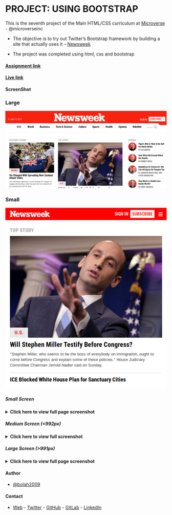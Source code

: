 # PROJECT: USING BOOTSTRAP

This is the seventh project of the Main HTML/CSS curriculum at [Microverse](https://www.microverse.org/) - @microverseinc

* The objective is to try out Twitter’s Bootstrap framework by building a site that actually uses it – [Newsweek](https://www.newsweek.com/)

* The project was completed using html, css and bootstrap

#### [Assignment link](https://www.theodinproject.com/courses/html5-and-css3/lessons/using-bootstrap)

#### [Live link](https://bolabuari.com/newsweek-clone)

#### ScreenShot

### Large
![Live ScreenShot](assets/newsweek-short-version.png)

### Small
![Live ScreenShot for screen-width less than 768px](assets/newsweek-sm-1.png)

##### Small Screen
<details>
  <summary> <b> Click here to view full page screenshot </b> </summary>

![Live ScreenShot for screen-width less than 768px](assets/newsweek-sm-1.png)
![Live ScreenShot for screen-width less than 768px](assets/newsweek-sm-2.jpg)
![Live ScreenShot for screen-width less than 768px](assets/newsweek-sm-3.png)

</details>

##### Medium Screen (<992px)
<details>
  <summary> <b> Click here to view full screenshot </b> </summary>

![Live ScreenShot for screen-width greater than 768px and less than 992px](assets/newsweek-m.jpg)

</details>

##### Large Screen (>991px)
<details>
  <summary> <b> Click here to view full page screenshot </b> </summary>

![Live ScreenShot for screen-width greater than 991px](assets/newsweek-lg.jpg)

</details>

#### Author

* [@bolah2009](https://github.com/bolah2009/)

#### Contact

* [Web](https://bolabuari.com/)  -  [Twitter](https://twitter.com/bolah2009)  -  [GitHub](https://github.com/bolah2009/)  -  [GitLab](https://gitlab.com/bolah2009/)  -  [LinkedIn](https://www.linkedin.com/in/bolah2009/)
